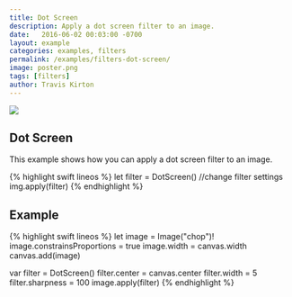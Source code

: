 ```yaml
---
title: Dot Screen
description: Apply a dot screen filter to an image.
date:   2016-06-02 00:03:00 -0700
layout: example
categories: examples, filters
permalink: /examples/filters-dot-screen/
image: poster.png
tags: [filters]
author: Travis Kirton
---
```

![](dot-screen.png)

## Dot Screen
This example shows how you can apply a dot screen filter to an image.

{% highlight swift lineos %}
let filter = DotScreen()
//change filter settings
img.apply(filter)
{% endhighlight %}

## Example
{% highlight swift lineos %}
let image = Image("chop")!
image.constrainsProportions = true
image.width = canvas.width
canvas.add(image)

var filter = DotScreen()
filter.center = canvas.center
filter.width = 5
filter.sharpness = 100
image.apply(filter)
{% endhighlight %}
